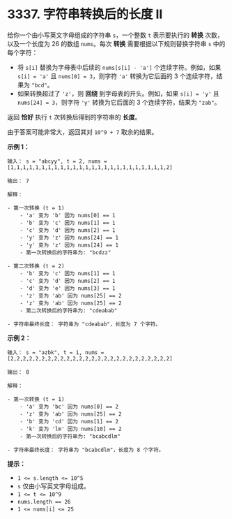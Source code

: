 # 3337. 字符串转换后的长度 II

给你一个由小写英文字母组成的字符串 `s`，一个整数 `t` 表示要执行的 **转换** 次数，以及一个长度为 26 的数组 `nums`。每次 **转换** 需要根据以下规则替换字符串 `s` 中的每个字符：

- 将 `s[i]` 替换为字母表中后续的 `nums[s[i] - 'a']` 个连续字符。例如，如果 `s[i] = 'a'` 且 `nums[0] = 3`，则字符 `'a'` 转换为它后面的 3 个连续字符，结果为 `"bcd"`。
- 如果转换超过了 `'z'`，则 **回绕** 到字母表的开头。例如，如果 `s[i] = 'y'` 且 `nums[24] = 3`，则字符 `'y'` 转换为它后面的 3 个连续字符，结果为 `"zab"`。

返回 **恰好** 执行 `t` 次转换后得到的字符串的 **长度**。

由于答案可能非常大，返回其对 `10^9 + 7` 取余的结果。

**示例 1：**

```()
输入： s = "abcyy", t = 2, nums = [1,1,1,1,1,1,1,1,1,1,1,1,1,1,1,1,1,1,1,1,1,1,1,1,1,2]

输出： 7

解释：

- 第一次转换 (t = 1)
    - 'a' 变为 'b' 因为 nums[0] == 1
    - 'b' 变为 'c' 因为 nums[1] == 1
    - 'c' 变为 'd' 因为 nums[2] == 1
    - 'y' 变为 'z' 因为 nums[24] == 1
    - 'y' 变为 'z' 因为 nums[24] == 1
    - 第一次转换后的字符串为: "bcdzz"

- 第二次转换 (t = 2)
    - 'b' 变为 'c' 因为 nums[1] == 1
    - 'c' 变为 'd' 因为 nums[2] == 1
    - 'd' 变为 'e' 因为 nums[3] == 1
    - 'z' 变为 'ab' 因为 nums[25] == 2
    - 'z' 变为 'ab' 因为 nums[25] == 2
    - 第二次转换后的字符串为: "cdeabab"

- 字符串最终长度： 字符串为 "cdeabab"，长度为 7 个字符。
```

**示例 2：**

```()
输入： s = "azbk", t = 1, nums = [2,2,2,2,2,2,2,2,2,2,2,2,2,2,2,2,2,2,2,2,2,2,2,2,2,2]

输出： 8

解释：

- 第一次转换 (t = 1)
    - 'a' 变为 'bc' 因为 nums[0] == 2
    - 'z' 变为 'ab' 因为 nums[25] == 2
    - 'b' 变为 'cd' 因为 nums[1] == 2
    - 'k' 变为 'lm' 因为 nums[10] == 2
    - 第一次转换后的字符串为: "bcabcdlm"

- 字符串最终长度： 字符串为 "bcabcdlm"，长度为 8 个字符。
```

**提示：**

- `1 <= s.length <= 10^5`
- `s` 仅由小写英文字母组成。
- `1 <= t <= 10^9`
- `nums.length == 26`
- `1 <= nums[i] <= 25`
